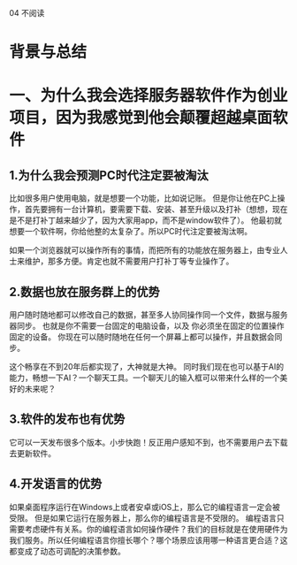 04 不阅读

# 背景与总结

# 一、为什么我会选择服务器软件作为创业项目，因为我感觉到他会颠覆超越桌面软件
## 1.为什么我会预测PC时代注定要被淘汰
比如很多用户使用电脑，就是想要一个功能，比如说记账。
但是你让他在PC上操作，首先要拥有一台计算机，要需要下载、安装、甚至升级以及打补（想想，现在是不是打补丁越来越少了，因为大家用app，而不是window软件了）。
他最初就想要一个软件啊，你给他整的太复杂了。所以PC时代注定要被淘汰啊。

如果一个浏览器就可以操作所有的事情，而把所有的功能放在服务器上，由专业人士来维护，那多方便。肯定也就不需要用户打补丁等专业操作了。

## 2.数据也放在服务群上的优势
用户随时随地都可以修改自己的数据，甚至多人协同操作同一个文件，数据与服务器同步。
也就是你不需要一台固定的电脑设备，以及 你必须坐在固定的位置操作固定的设备。
你现在可以随时随地在任何一个屏幕上都可以操作，并且数据会同步。

这个畅享在不到20年后都实现了，大神就是大神。
同时我们现在也可以基于AI的能力，畅想一下AI？一个聊天工具。一个聊天儿的输入框可以带来什么样的一个美好的未来呢？

## 3.软件的发布也有优势
它可以一天发布很多个版本。小步快跑！反正用户感知不到，也不需要用户去下载去更新软件。

## 4.开发语言的优势
如果桌面程序运行在Windows上或者安卓或iOS上，那么它的编程语言一定会被受限。
但是如果它运行在服务器上，那么你的编程语言是不受限的。
编程语言只需要考虑硬件有关系。你的编程语言如何操作硬件？我们的目标就是在使用硬件为我们服务。所以任何编程语言你擅长哪个？哪个场景应该用哪一种语言更合适？这都变成了动态可调配的决策参数。